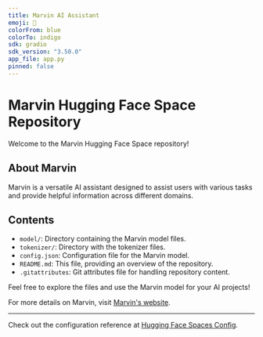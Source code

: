```yaml
---
title: Marvin AI Assistant
emoji: 🤖
colorFrom: blue
colorTo: indigo
sdk: gradio
sdk_version: "3.50.0"
app_file: app.py
pinned: false
---
```


# Marvin Hugging Face Space Repository

Welcome to the Marvin Hugging Face Space repository!

## About Marvin
Marvin is a versatile AI assistant designed to assist users with various tasks and provide helpful information across different domains.

## Contents
- `model/`: Directory containing the Marvin model files.
- `tokenizer/`: Directory with the tokenizer files.
- `config.json`: Configuration file for the Marvin model.
- `README.md`: This file, providing an overview of the repository.
- `.gitattributes`: Git attributes file for handling repository content.

Feel free to explore the files and use the Marvin model for your AI projects!

For more details on Marvin, visit [Marvin's website](https://marvin-ai.com).

---

Check out the configuration reference at [Hugging Face Spaces Config](https://huggingface.co/docs/hub/spaces-config-reference).
